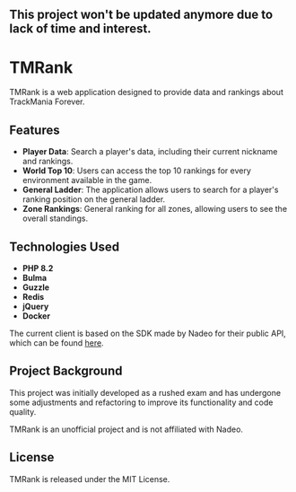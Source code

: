 ## **This project won't be updated anymore due to lack of time and interest.**

# TMRank

TMRank is a web application designed to provide data and rankings about TrackMania Forever.

## Features

- **Player Data**: Search a player's data, including their current nickname and rankings.
- **World Top 10**: Users can access the top 10 rankings for every environment available in the game.
- **General Ladder**: The application allows users to search for a player's ranking position on the general ladder.
- **Zone Rankings**: General ranking for all zones, allowing users to see the overall standings.

## Technologies Used

- **PHP 8.2**
- **Bulma**
- **Guzzle**
- **Redis**
- **jQuery**
- **Docker**

The current client is based on the SDK made by Nadeo for their public API, which can be found [here](https://forum.maniaplanet.com/viewtopic.php?f=206&t=1207&sid=f509d21ce0415db77e12f80f13f747d7).

## Project Background

This project was initially developed as a rushed exam and has undergone some adjustments and refactoring to improve its functionality and code quality.

TMRank is an unofficial project and is not affiliated with Nadeo.

## License
TMRank is released under the MIT License.
